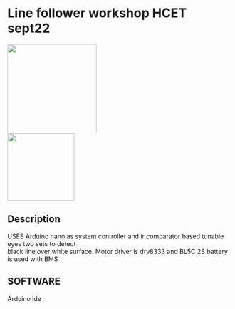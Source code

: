 # Line follower workshop HCET sept22
<img src="..\pcb1.png"  width=200/></br> 
<img src="..\robot.jpg" width=150/>




## Description
USES Arduino nano as system controller and ir comparator based tunable eyes two sets to detect     
black line over white surface. Motor driver is drv8333 and BL5C 2S battery is used with BMS 
## SOFTWARE
Arduino ide
